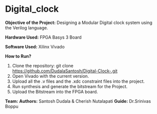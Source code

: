 # Digital_clock

**Objective of the Project:**
Designing a Modular Digital clock system using the Verilog language.

**Hardware Used:**
FPGA Basys 3 Board

**Software Used:**
Xilinx Vivado 

**How to Run?**
1) Clone the repository: git clone https://github.com/DudalaSantosh/Digital-Clock-.git
2) Open Vivado with the current version.
3) Upload all the .v files and the .xdc constraint files into the project.
4) Run synthesis and generate the bitstream for the Project.
5) Upload the Bitstream into the FPGA board.

**Team:**
**Authors:** Santosh Dudala & Cherish Nutalapati
**Guide:** Dr.Srinivas Boppu


